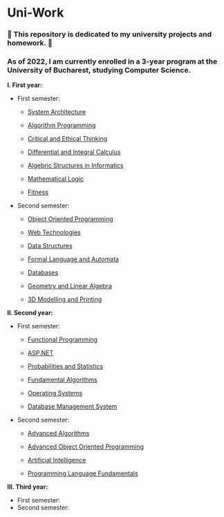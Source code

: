 # Uni-Work

###  :notebook: This repository is dedicated to my university projects and homework. :notebook:

### As of 2022, I am currently enrolled in a 3-year program at the University of Bucharest, studying Computer Science.

**I. First year:**
   * First semester:
     * [System Architecture](https://github.com/Pepi100/Uni-Work/tree/master/FIRST%20YEAR/First%20semester/System%20Architecture)
     
     * [Algorithm Programming](https://github.com/Pepi100/Uni-Work/tree/master/FIRST%20YEAR/First%20semester/Algorithm%20Programming)
     * [Critical and Ethical Thinking](https://github.com/Pepi100/Uni-Work/tree/master/FIRST%20YEAR/First%20semester/Critical%20and%20Ethical%20Thinking)
     * [Differential and Integral Calculus](https://github.com/Pepi100/Uni-Work/tree/master/FIRST%20YEAR/First%20semester/Differential%20and%20Integral%20Calculus)
     * [Algebric Structures in Informatics](https://github.com/Pepi100/Uni-Work/tree/master/FIRST%20YEAR/First%20semester/Structuri%20Algebrice%20in%20Informatica)
     * [Mathematical Logic](https://github.com/Pepi100/Uni-Work/tree/master/FIRST%20YEAR/First%20semester/Mathematical%20Logic)
     * [Fitness](https://github.com/Pepi100/Uni-Work/tree/master/FIRST%20YEAR/First%20semester/Fitness)
   * Second semester:
     * [Object Oriented Programming](https://github.com/Pepi100/Uni-Work/tree/master/FIRST%20YEAR/Second%20semester/OOP)
     
     * [Web Technologies](https://github.com/Pepi100/Uni-Work/tree/master/FIRST%20YEAR/Second%20semester/Web%20Technologies)
     * [Data Structures](https://github.com/Pepi100/Uni-Work/tree/master/FIRST%20YEAR/Second%20semester/Data%20Structures)
     * [Formal Language and Automata](https://github.com/Pepi100/Uni-Work/tree/master/FIRST%20YEAR/Second%20semester/FLA)
     * [Databases](https://github.com/Pepi100/Uni-Work/tree/master/FIRST%20YEAR/Second%20semester/Databases)
     * [Geometry and Linear Algebra](https://github.com/Pepi100/Uni-Work/tree/master/FIRST%20YEAR/Second%20semester/Geometry%20and%20Linear%20Algebra)
     * [3D Modelling and Printing](https://github.com/Pepi100/Uni-Work/tree/master/FIRST%20YEAR/Second%20semester/3D%20Modelling%20and%20Printing)

**II. Second year:**
   * First semester:
      * [Functional Programming](https://github.com/Pepi100/Uni-Work/tree/master/SECOND%20YEAR/First%20semester/Functional%20Programming)
      
      * [ASP.NET](https://github.com/Pepi100/Uni-Work/tree/master/SECOND%20YEAR/First%20semester/ASP.NET)
      * [Probabilities and Statistics](https://github.com/Pepi100/Uni-Work/tree/master/SECOND%20YEAR/First%20semester/Probabilities%20And%20Statistics)
      * [Fundamental Algorithms](https://github.com/Pepi100/Uni-Work/tree/master/SECOND%20YEAR/First%20semester/Fundamental%20Algorithms)
      * [Operating Systems](https://github.com/Pepi100/Uni-Work/tree/master/SECOND%20YEAR/First%20semester/Operating%20Systems)
      * [Database Management System](https://github.com/Pepi100/Uni-Work/tree/master/SECOND%20YEAR/First%20semester/DBMS)


   * Second semester:
      * [Advanced Algorithms](https://github.com/Pepi100/Uni-Work/tree/master/SECOND%20YEAR/Second%20semester/Advanced%20Algorithms)
      
      * [Advanced Object Oriented Programming](https://github.com/Pepi100/Uni-Work/tree/master/SECOND%20YEAR/Second%20semester/Advanced%20Object%20Oriended%20Programming)
      * [Artificial Intelligence](https://github.com/Pepi100/Uni-Work/tree/master/SECOND%20YEAR/Second%20semester/Artificial%20Intelligence)
      * [Programming Language Fundamentals](https://github.com/Pepi100/Uni-Work/tree/master/SECOND%20YEAR/Second%20semester/Programming%20Language%20Fundamentals)

**III. Third year:**
   * First semester: 
   * Second semester:
  
